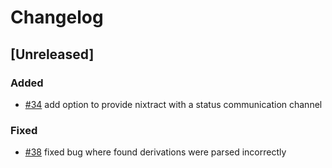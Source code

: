 # Changelog
<!-- We follow the Keep a Changelog standard https://keepachangelog.com/en/1.0.0/ -->

## [Unreleased]
### Added
- [#34](https://github.com/tweag/nixtract/pull/34) add option to provide nixtract with a status communication channel

### Fixed
- [#38](https://github.com/tweag/nixtract/pull/38) fixed bug where found derivations were parsed incorrectly
